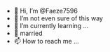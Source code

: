 - 👋 Hi, I’m @Faeze7596
- 👀 I’m not even sure of this way 
- 🌱 I’m currently learning ...
- 💞️ married  
- 📫 How to reach me ...

<!---
Faeze7596/Faeze7596 is a ✨ special ✨ repository because its `README.md` (this file) appears on your GitHub profile.
You can click the Preview link to take a look at your changes.
--->

